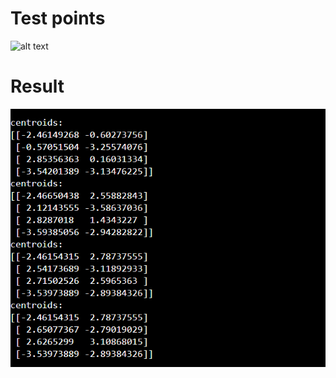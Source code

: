 # Test points

  ![alt text](https://github.com/soarbear/Machine_Learning/blob/master/k_means/k_means_test.png)

# Result

  ![alt text](https://github.com/soarbear/Machine_Learning/blob/master/k_means/k_means_test_result.png)

